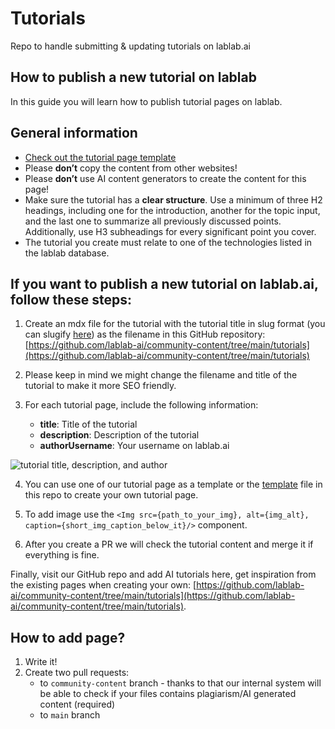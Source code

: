 # Tutorials

Repo to handle submitting & updating tutorials on lablab.ai

## How to publish a new tutorial on lablab

In this guide you will learn how to publish tutorial pages on lablab.

## General information

- [Check out the tutorial page template](https://github.com/lablab-ai/community-content/tree/main/tutorials/template.mdx)
- Please **don’t** copy the content from other websites!
- Please **don’t** use AI content generators to create the content for this page!
- Make sure the tutorial has a **clear structure**. Use a minimum of three H2 headings, including one for the introduction, another for the topic input, and the last one to summarize all previously discussed points. Additionally, use H3 subheadings for every significant point you cover.
- The tutorial you create must relate to one of the technologies listed in the lablab database.

## If you want to publish a new tutorial on lablab.ai, follow these steps:

1. Create an mdx file for the tutorial with the tutorial title in slug format (you can slugify [here](https://slugify.online/)) as the filename in this GitHub repository: [https://github.com/lablab-ai/community-content/tree/main/tutorials](https://github.com/lablab-ai/community-content/tree/main/tutorials)

2. Please keep in mind we might change the filename and title of the tutorial to make it more SEO friendly.

3. For each tutorial page, include the following information:
   - **title**: Title of the tutorial
   - **description**: Description of the tutorial
   - **authorUsername**: Your username on lablab.ai

<Img src="https://imagedelivery.net/K11gkZF3xaVyYzFESMdWIQ/1f01d403-aa8b-43fd-0a0f-e7f5ee3e8b00/full" alt="tutorial title, description, and author"/>

4. You can use one of our tutorial page as a template or the [template](https://github.com/lablab-ai/community-content/tree/main/tutorials/template.mdx) file in this repo to create your own tutorial page.
5. To add image use the `<Img src={path_to_your_img}, alt={img_alt}, caption={short_img_caption_below_it}/>` component.

6. After you create a PR we will check the tutorial content and merge it if everything is fine.

Finally, visit our GitHub repo and add AI tutorials here, get inspiration from the existing pages when creating your own: [https://github.com/lablab-ai/community-content/tree/main/tutorials](https://github.com/lablab-ai/community-content/tree/main/tutorials).

## How to add page?

1. Write it!
2. Create two pull requests:
   - to `community-content` branch - thanks to that our internal system will be able to check if your files contains plagiarism/AI generated content (required)
   - to `main` branch
